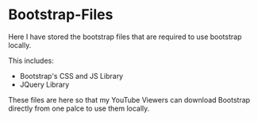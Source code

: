 # Bootstrap-Files
Here I have stored the bootstrap files that are required to use bootstrap locally.

This includes:
- Bootstrap's CSS and JS Library
- JQuery Library

These files are here so that my YouTube Viewers can download Bootstrap directly from one palce to use them locally.
